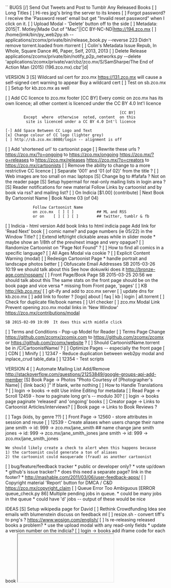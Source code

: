 ``
BUGS
[/] Send Out Tweets and Post to Tumblr Any Released Books
    [ ] Long Titles
[ ] Hi-res jpg's bring the server to its knees
[ ] Forgot password?
    I receive the 'Password reset' email but get "Invalid reset
    password" when I click on it.
[ ] Upload Modal - 'Delete' button off to the side
[ ] Metadata: 2015|T. Motley|Made Out of "Mac"||CC BY-NC-ND|http://194.zco.mx
[ ] /home/jimk/bin/py_web2py.sh -- applications/zcomx/private/bin/release_book.py --reverse 223
    Didn't remove torrent.loaded from rtorrent
[ ] Colin's Metadata Issue
    Repub, In Whole, Square Dance #6, Paper, Self, 2013, 2013
[ ] Delete Release
    applications/zcomx/private/bin/notify_p2p_networks.py --delete 'applications/zcomx/private/var/cbz/zco.mx/S/SamSharpe/The End of Action Man (2015) (196.zco.mx).cbz'|d|

VERSION 3
[S] Wildcard ssl cert for zco.mx
    https://131.zco.mx will cause a self-signed cert warning to appear
    Buy a wildcard cert
    [ ] Test on sb.zco.mx
    [ ] Setup for kb.zco.mx as well

[ ] Add CC licence to zco.mx footer
                                                      [CC BY]
         Every comic on zco.mx has its own licence; all other
        content is licenced under the CC BY 4.0 Int'l licence

                                                      [CC BY]
            Except  where  otherwise  noted, content  on this
             site is licenced under a CC BY 4.0 Int'l licence

    [-] Add Space Between CC Logo and Text
    [x] Change colour of CC logo (lighter grey)
    [ ] http://sb.zco.mx:8080/login -- alignment is off

[ ] Add 'shortened url' to cartoonist page
[ ] Rewrite these urls ?
    https://zco.mx/?o=ongoing to https://zco.mx/ongoing
    https://zco.mx/?o=releases to https://zco.mx/releases
    https://zco.mx/?o=creators to https://zco.mx/cartoonists
[ ] Remove the ability to change to a more restrictive CC licence
[ ] Separate '001' and '01 (of 02)' from the title ?
[ ] Web images are too small on mac laptops
[S] Change bg to #fafafa ?
    Not on the reader page
[S] Setup hypermail for real-only mailing lists in login area ?
[S] Reader notifications for new material
    Follow Links
        by cartoonist and by book
        via rss? and mailing list?
    [ ] On Indicia
        [$1.00] (contribute) | Next Book By Cartoonist Name
                             | Book Name 03 (of 04)

                Follow Cartoonist Name
                on zco.mx  [ ] [ ]          ## ML and RSS
                or on    [ ] [ ] [ ]        ## twitter, tumblr & fb

[ ] Indicia - html version
    Add book links to html indicia page
    Add link for 'Read Next' book
[ ] comic name? and page numbers (ie 05/22) in the Window Title?
[ ] Extend left/right clickable areas while in slider mode
    * maybe show an 1/8th of the prev/next image and very opague?
[ ] Randomize Cartoonist on "Page Not Found" ?
[ ] How to find all comics in a specific language?
[ ] All Ages Modal via cookie ?
[ ] Explicit Content Warning (modal)
[ ] Redesign Cartoonist Page
    * handle portrait and landscape photos better
[ ] Obfuscate Email Addresses
    SB 2015-03-26 10:19  we should talk about this
    See how dokuwiki does it
    http://bronze-age.com/nospam/
[ ] Front Page/Book Page
    SB 2015-03-25 20:56  we should talk about this
    The same stats on the front page should be on the book page and
    vice versa
    * missing from Front page, 'pages'
[ ] KB
    http://kb.zco.mx/
    [ ] git-ify and add to zco.mx server
    [ ] update dns for kb.zco.mx
    [ ] add link to footer ?
        [logo] about | faq | kb | login | all.torrent
[ ] Check for duplicate file/book names
[ ] Url checker
[ ] zco.mx Modal Link
    Prevent opening zco.mx modal links in 'New Window'
    https://zco.mx/contributions/modal

    SB 2015-02-09 19:09  It does this with middle click
[ ] Terms and Conditions - Pop-up Model for Reader
[ ] Terms Page
    Change https://github.com/zcomx/zcomix.com to
    https://github.com/zcomx/zcomx or
    https://github.com/zcomx/website ?
[ ] Should CartoonistName.torrent be in /C/CartoonistName/ ?
[ ] Optimize Pages -- especially the front page
    [ ] CDN
    [ ] Minify
[ ] 12347 - Reduce duplication between web2py modal and inplace_crud table_data
[ ] 12354 - Test scripts



VERSION 4
[ ] Automate Mailing List Add/Remove
    http://stackoverflow.com/questions/21253849/google-groups-api-add-member
[S] Book Page -> Photos
        "Photo Courtesy of [Photographer's Name]    [  {link back}  ]"
        If blank, write nothing
[ ] How to Handle Translations ?
[ ] login -> books -> edit
    Use inline Editing for metadata
[ ] Read Page -> Scroll
    12459 - how to paginate long gn's -- modulo 30?
[ ] login -> books page
    paginate 'released' and 'ongoing' books
[ ] Creator page -> Links to Cartoonist Articles/interviews?
[ ] Book page -> Links to Book Reviews ?

[ ] Tags (kids, by genre ??)
[ ] Front Page -> 12560 - store attributes in session and reuse
[ ] 12539 - Create aliases when users change their name
    jane smith -> id: 999 -> zco.mx/jane_smith
    ## name change
    jane smith jones -> id: 999 -> zco.mx/jane_smith_jones
    jane smith -> id: 999 -> zco.mx/jane_smith_jones

    We should likely create a check to alert when this happens because
    1) the cartoonist could generate a ton of aliases
    2) the cartoonist could masquerade (fraud) as another cartoonist
[ ] bug/feature/feedback tracker
    * public or developer only?
    * vote up/down
    * github's issue tracker?
    * does this need a separate page?  link in the footer?
    * http://mashable.com/2011/03/06/user-feedback-apps/
[ ] Copyright material
    'Report' button for DMCA / C&D
    https://zco.mx/copyright_claim
[ ] Queue Error Too Ambiguous
    [ERROR queue_check.py 86] Multiple pending jobs in queue.
    * could be many jobs in the queue
    * could have 'd' jobs -- output of these would be nice


IDEAS
[S] Setup wikipedia page for David
[ ] Rethink Crowdfunding Idea
    see emails with blumenstein
    discuss on feedback ml
[ ] resize.sh - convert tiff's to png's ?
    https://www.wosign.com/english/
[ ] Is re-releasing released books a problem?
    * use the upload modal with any read-only fields
    * update a version number on the indicia?
[ ] login -> books
    add iframe code for each book
    <embed/>
    <iframe/>
    SB 2014-08-29 11:24  This needs more thought
[-] Guided view using Perfect Viewer ?
    The main dev, Lin Rookie (rookiestudio@gmail.com), suggests guided
    view is possible with opencv but he believes the feature is not
    useful and it is a low priority.  He said the source is closed and
    he does not take bounties towards new features.
[ ] bio and book description - wikipedia api?
    https://github.com/goldsmith/Wikipedia          ## wikipedia api
[ ] user comments? - disqus api? reddit api?
    * cartoonist chooses comments to form a digital letters page?
[ ] RDFa-html meta
    https://wiki.creativecommons.org/Frequently_Asked_Questions#What_does_it_mean_that_Creative_Commons_licenses_are_.22machine-readable.22.3F
    http://www.w3.org/TR/html-rdfa/
[ ] RiP!: remix torrent ?
[ ] Social media links other than on the indicia ??
[ ] Read Page
    Navigate with mouse scroll as well ?
    http://geekwagon.net/projects/xkcd1190/
    h-scroll - http://danielschafferbrooklyncomics.com/books/uncategorized/all-you-need/
    2-page slider ?
``
# vim:set ft=dm:
